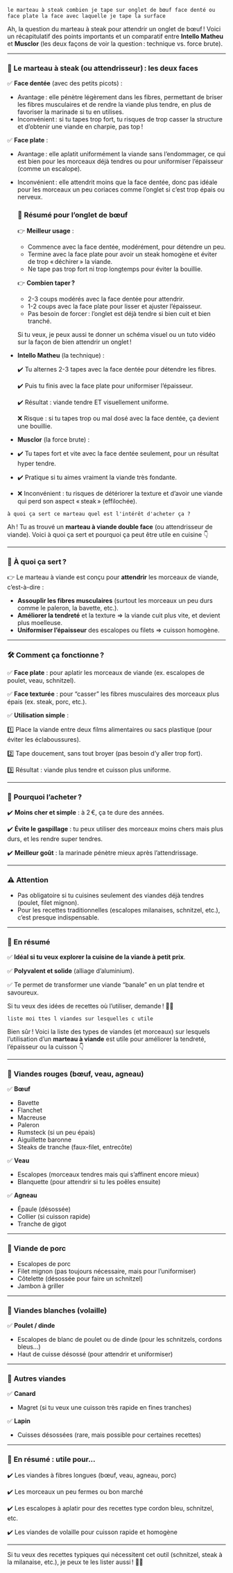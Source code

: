 ```basic
le marteau à steak combien je tape sur onglet de bœuf face denté ou face plate la face avec laquelle je tape la surface 
```

Ah, la question du marteau à steak pour attendrir un onglet de bœuf ! Voici un récapitulatif des points importants et un comparatif entre **Intello Matheu** et **Musclor** (les deux façons de voir la question : technique vs. force brute).

------

### 🥩 Le marteau à steak (ou attendrisseur) : les deux faces

✅ **Face dentée** (avec des petits picots) :

- Avantage : elle pénètre légèrement dans les fibres, permettant de briser les fibres musculaires et de rendre la viande plus tendre, en plus de favoriser la marinade si tu en utilises.
- Inconvénient : si tu tapes trop fort, tu risques de trop casser la structure et d’obtenir une viande en charpie, pas top !

✅ **Face plate** :

- Avantage : elle aplatit uniformément la viande sans l’endommager, ce qui est bien pour les morceaux déjà tendres ou pour uniformiser l’épaisseur (comme un escalope).

- Inconvénient : elle attendrit moins que la face dentée, donc pas idéale pour les morceaux un peu coriaces comme l’onglet si c’est trop épais ou nerveux.

  ### 🔨 Résumé pour l’onglet de bœuf

  👉 **Meilleur usage** :

  - Commence avec la face dentée, modérément, pour détendre un peu.
  - Termine avec la face plate pour avoir un steak homogène et éviter de trop « déchirer » la viande.
  - Ne tape pas trop fort ni trop longtemps pour éviter la bouillie.

  👉 **Combien taper ?**

  - 2-3 coups modérés avec la face dentée pour attendrir.
  - 1-2 coups avec la face plate pour lisser et ajuster l’épaisseur.
  - Pas besoin de forcer : l’onglet est déjà tendre si bien cuit et bien tranché.

  Si tu veux, je peux aussi te donner un schéma visuel ou un tuto vidéo sur la façon de bien attendrir un onglet !

  



- **Intello Matheu** (la technique) :

   ✔️ Tu alternes 2-3 tapes avec la face dentée pour détendre les fibres.

  ✔️ Puis tu finis avec la face plate pour uniformiser l’épaisseur.

  ✔️ Résultat : viande tendre ET visuellement uniforme.

  ❌ Risque : si tu tapes trop ou mal dosé avec la face dentée, ça devient une bouillie.

- **Musclor** (la force brute) :

- ✔️ Tu tapes fort et vite avec la face dentée seulement, pour un résultat hyper tendre.

- ✔️ Pratique si tu aimes vraiment la viande très fondante.

- ❌ Inconvénient : tu risques de détériorer la texture et d’avoir une viande qui perd son aspect « steak » (effilochée).

```
à quoi ça sert ce marteau quel est l'intérêt d'acheter ça ?
```

Ah ! Tu as trouvé un **marteau à viande double face** (ou attendrisseur de viande). Voici à quoi ça sert et pourquoi ça peut être utile en cuisine 👇

------

### 🥩 **À quoi ça sert ?**

👉 Le marteau à viande est conçu pour **attendrir** les morceaux de viande, c’est-à-dire :

- **Assouplir les fibres musculaires** (surtout les morceaux un peu durs comme le paleron, la bavette, etc.).
- **Améliorer la tendreté** et la texture ⇒ la viande cuit plus vite, et devient plus moelleuse.
- **Uniformiser l’épaisseur** des escalopes ou filets ⇒ cuisson homogène.

------

### 🛠️ **Comment ça fonctionne ?**

✅ **Face plate** : pour aplatir les morceaux de viande (ex. escalopes de poulet, veau, schnitzel).

 ✅ **Face texturée** : pour “casser” les fibres musculaires des morceaux plus épais (ex. steak, porc, etc.).

 ✅ **Utilisation simple** :

1️⃣ Place la viande entre deux films alimentaires ou sacs plastique (pour éviter les éclaboussures).

2️⃣ Tape doucement, sans tout broyer (pas besoin d’y aller trop fort).

3️⃣ Résultat : viande plus tendre et cuisson plus uniforme.

------

### 🌟 **Pourquoi l’acheter ?**

✔️ **Moins cher et simple** : à 2 €, ça te dure des années.

✔️ **Évite le gaspillage** : tu peux utiliser des morceaux moins chers mais plus durs, et les rendre super tendres.

✔️ **Meilleur goût** : la marinade pénètre mieux après l’attendrissage.

------

### ⚠️ Attention

- Pas obligatoire si tu cuisines seulement des viandes déjà tendres (poulet, filet mignon).
- Pour les recettes traditionnelles (escalopes milanaises, schnitzel, etc.), c’est presque indispensable.

------

### 🥩 En résumé

✅ **Idéal si tu veux explorer la cuisine de la viande à petit prix**.

✅ **Polyvalent et solide** (alliage d’aluminium).

✅ Te permet de transformer une viande “banale” en un plat tendre et savoureux.

Si tu veux des idées de recettes où l’utiliser, demande ! 🍖😊

```basic
liste moi ttes l viandes sur lesquelles c utile 
```

Bien sûr ! Voici la liste des types de viandes (et morceaux) sur lesquels l’utilisation d’un **marteau à viande** est utile pour améliorer la tendreté, l’épaisseur ou la cuisson 👇

------

### 🥩 **Viandes rouges (bœuf, veau, agneau)**

✅ **Bœuf**

- Bavette
- Flanchet
- Macreuse
- Paleron
- Rumsteck (si un peu épais)
- Aiguillette baronne
- Steaks de tranche (faux-filet, entrecôte)

✅ **Veau**

- Escalopes (morceaux tendres mais qui s’affinent encore mieux)
- Blanquette (pour attendrir si tu les poêles ensuite)

✅ **Agneau**

- Épaule (désossée)
- Collier (si cuisson rapide)
- Tranche de gigot

------

### 🐖 **Viande de porc**

- Escalopes de porc
- Filet mignon (pas toujours nécessaire, mais pour l’uniformiser)
- Côtelette (désossée pour faire un schnitzel)
- Jambon à griller

------

### 🐓 **Viandes blanches (volaille)**

✅ **Poulet / dinde**

- Escalopes de blanc de poulet ou de dinde (pour les schnitzels, cordons bleus…)
- Haut de cuisse désossé (pour attendrir et uniformiser)

------

### 🍗 **Autres viandes**

✅ **Canard**

- Magret (si tu veux une cuisson très rapide en fines tranches)

✅ **Lapin**

- Cuisses désossées (rare, mais possible pour certaines recettes)

------

### 🥩 **En résumé : utile pour…**

✔️ Les viandes à fibres longues (bœuf, veau, agneau, porc)

✔️ Les morceaux un peu fermes ou bon marché

✔️ Les escalopes à aplatir pour des recettes type cordon bleu, schnitzel, etc.

✔️ Les viandes de volaille pour cuisson rapide et homogène

------

Si tu veux des recettes typiques qui nécessitent cet outil (schnitzel, steak à la milanaise, etc.), je peux te les lister aussi ! 🍖😊